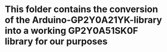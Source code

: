 # This folder contains the conversion of the Arduino-GP2Y0A21YK-library into a working GP2Y0A51SK0F library for our purposes

